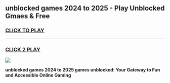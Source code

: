 
## unblocked games 2024 to 2025 - Play Unblocked Gmaes & Free
<h3>
<a href="https://news.freeplayer.one?title=unblocked_games_2024_to_2025&ref=23F">CLICK TO PLAY</a></h3>
<hr>

<h3>
<a href="https://news.freeplayer.one?title=unblocked_games_2024_to_2025&ref=23F">CLICK 2 PLAY</a>
  
</h3>

<a href="https://news.freeplayer.one?title=unblocked_games_2024_to_2025&ref=23F/"><img src="https://clearcache.store/games.png"></a>


**unblocked games 2024 to 2025 games unblocked: Your Gateway to Fun and Accessible Online Gaming**
